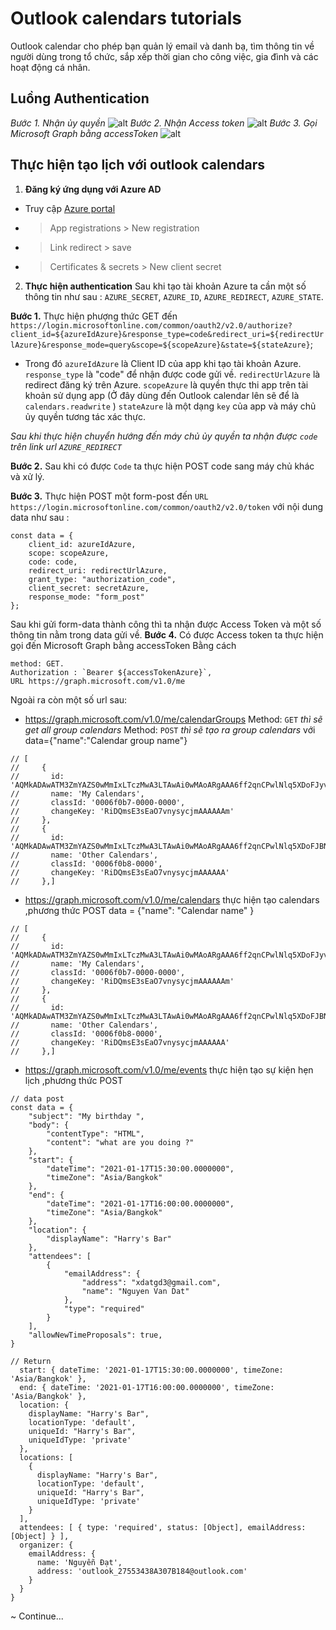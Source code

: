 # Outlook calendars tutorials
Outlook calendar cho phép bạn quản lý email và danh bạ, tìm thông tin về người dùng trong tổ chức, sắp xếp thời gian cho công việc, gia đình và các hoạt động cá nhân.

## Luồng Authentication

*Bước 1. Nhận ủy quyền*
![alt](../image/Picture.png)
*Bước 2. Nhận Access token*
![alt](../image/Picture.png)
*Bước 3. Gọi Microsoft Graph bằng accessToken*
![alt](../image/Picture.png)
## Thực hiện tạo lịch với outlook calendars
1. **Đăng ký ứng dụng với Azure AD**
- Truy cập [Azure portal](https://portal.azure.com/)
- >App registrations > New registration
- >Link redirect > save
- >Certificates & secrets > New client secret
2. **Thực hiện authentication**
 Sau khi tạo tài khoản Azure ta cần một số thông tin như sau : `AZURE_SECRET`, `AZURE_ID`, `AZURE_REDIRECT`, `AZURE_STATE`.

**Bước 1.** Thực hiện phượng thức GET đến `https://login.microsoftonline.com/common/oauth2/v2.0/authorize?client_id=${azureIdAzure}&response_type=code&redirect_uri=${redirectUrlAzure}&response_mode=query&scope=${scopeAzure}&state=${stateAzure}`;
-  Trong đó 
`azureIdAzure` là Client ID của app khi tạo tài khoản Azure.
`response_type` là "code" để nhận được code gửi về.
`redirectUrlAzure` là redirect đăng ký trên Azure.
`scopeAzure` là quyền thực thi app trên tài khoản sử dụng app (Ở đây dùng đến Outlook calendar lên sẽ để là `calendars.readwrite` )
`stateAzure` là một dạng `key` của app và máy chủ ủy quyền tương tác xác thực.

_Sau khi thực hiện chuyển hướng đến máy chủ ủy quyền ta nhận được `code` trên link url `AZURE_REDIRECT`_

**Bước 2.** Sau khi có được `Code` ta thực hiện POST code sang máy chủ khác và xử lý.

**Bước 3.** Thực hiện POST một form-post đến `URL https://login.microsoftonline.com/common/oauth2/v2.0/token` với nội dung data như sau :
```	
const data = {
    client_id: azureIdAzure,
    scope: scopeAzure,
    code: code,
    redirect_uri: redirectUrlAzure,
    grant_type: "authorization_code",
    client_secret: secretAzure,
    response_mode: "form_post"
};
```
Sau khi gửi form-data thành công thì ta nhận được Access Token và một số thông tin nằm trong data gửi về.
**Bước 4.** Có được Access token ta thực hiện gọi đến Microsoft Graph bằng accessToken Bằng cách
```
method: GET.
Authorization : `Bearer ${accessTokenAzure}`,
URL https://graph.microsoft.com/v1.0/me
```

Ngoài ra còn một số url sau:

- https://graph.microsoft.com/v1.0/me/calendarGroups 
Method: `GET` _thì sẽ get all group calendars_
Method: `POST` _thì sẽ tạo ra group calendars_ với data={"name":"Calendar group name"}
```
// [
//     {
//       id: 'AQMkADAwATM3ZmYAZS0wMmIxLTczMwA3LTAwAi0wMAoARgAAA6ff2qnCPwlNlq5XDoFJyvI7BGju758rMnI5gAAAIBBgAAAEYg0JrBN7BGju75=rMnI5gAAAIgqQA',
//       name: 'My Calendars',
//       classId: '0006f0b7-0000-0000',
//       changeKey: 'RiDQmsE3sEaO7vnysycjmAAAAAAm'
//     },
//     {
//       id: 'AQMkADAwATM3ZmYAZS0wMmIxLTczMwA3LTAwAi0wMAoARgAAA6ff2qnCPwlNlq5XDoFJBN7BGju758rMnI5gAAAIBBgAAAEYg0JrBN=ju758rMnI5gAAAIgqwA',
//       name: 'Other Calendars',
//       classId: '0006f0b8-0000',
//       changeKey: 'RiDQmsE3sEaO7vnysycjmAAAAAA'
//     },]
```
- https://graph.microsoft.com/v1.0/me/calendars thực hiện tạo calendars ,phương thức POST 
data = {"name": "Calendar name" }
```
// [
//     {
//       id: 'AQMkADAwATM3ZmYAZS0wMmIxLTczMwA3LTAwAi0wMAoARgAAA6ff2qnCPwlNlq5XDoFJyvI7BGju758rMnI5gAAAIBBgAAAEYg0JrBN7BGju75=rMnI5gAAAIgqQA',
//       name: 'My Calendars',
//       classId: '0006f0b7-0000-0000',
//       changeKey: 'RiDQmsE3sEaO7vnysycjmAAAAAAm'
//     },
//     {
//       id: 'AQMkADAwATM3ZmYAZS0wMmIxLTczMwA3LTAwAi0wMAoARgAAA6ff2qnCPwlNlq5XDoFJBN7BGju758rMnI5gAAAIBBgAAAEYg0JrBN=ju758rMnI5gAAAIgqwA',
//       name: 'Other Calendars',
//       classId: '0006f0b8-0000',
//       changeKey: 'RiDQmsE3sEaO7vnysycjmAAAAAA'
//     },]
```
- https://graph.microsoft.com/v1.0/me/events thực hiện tạo sự kiện hẹn lịch ,phương thức POST 
```
// data post
const data = {
    "subject": "My birthday ",
    "body": {
        "contentType": "HTML",
        "content": "what are you doing ?"
    },
    "start": {
        "dateTime": "2021-01-17T15:30:00.0000000",
        "timeZone": "Asia/Bangkok"
    },
    "end": {
        "dateTime": "2021-01-17T16:00:00.0000000",
        "timeZone": "Asia/Bangkok"
    },
    "location": {
        "displayName": "Harry's Bar"
    },
    "attendees": [
        {
            "emailAddress": {
                "address": "xdatgd3@gmail.com",
                "name": "Nguyen Van Dat"
            },
            "type": "required"
        }
    ],
    "allowNewTimeProposals": true,
}
```
```
// Return
  start: { dateTime: '2021-01-17T15:30:00.0000000', timeZone: 'Asia/Bangkok' },
  end: { dateTime: '2021-01-17T16:00:00.0000000', timeZone: 'Asia/Bangkok' },
  location: {
    displayName: "Harry's Bar",
    locationType: 'default',
    uniqueId: "Harry's Bar",
    uniqueIdType: 'private'
  },
  locations: [
    {
      displayName: "Harry's Bar",
      locationType: 'default',
      uniqueId: "Harry's Bar",
      uniqueIdType: 'private'
    }
  ],
  attendees: [ { type: 'required', status: [Object], emailAddress: [Object] } ],
  organizer: {
    emailAddress: {
      name: 'Nguyễn Đạt',
      address: 'outlook_27553438A307B184@outlook.com'
    }
  }
}
```
~ Continue...
